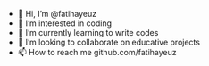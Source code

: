 - 👋 Hi, I’m @fatihayeuz
- 👀 I’m interested in coding
- 🌱 I’m currently learning to write codes
- 💞️ I’m looking to collaborate on educative projects
- 📫 How to reach me github.com/fatihayeuz

<!---
fatihayeuz/fatihayeuz is a ✨ special ✨ repository because its `README.md` (this file) appears on your GitHub profile.
You can click the Preview link to take a look at your changes.
--->
